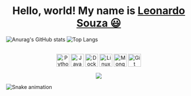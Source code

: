 <div>
  <h1 align="center">
    Hello, world! My name is 
    <a href="https://www.linkedin.com/in/1910-leonardo-souza/">Leonardo Souza 😃️</a>
  </h1>

  ![Anurag's GitHub stats](https://github-readme-stats.vercel.app/api?username=IamLeonardoSouza&show_icons=true&theme=radical)
  ![Top Langs](https://github-readme-stats.vercel.app/api/top-langs/?username=IamLeonardoSouza&theme=dracula&hide_border=false&&layout=compact)


  <div align="center" valign="top"><br>
    <img align="center" alt="Python" height="35" width="35" src="https://www.vectorlogo.zone/logos/python/python-icon.svg">
    <img align="center" alt="Java" height="35" width="35" src="https://www.vectorlogo.zone/logos/java/java-icon.svg">
    <img align="center" alt="Docker" height="35" width="35" src="https://www.vectorlogo.zone/logos/docker/docker-icon.svg">
    <img align="center" alt="Linux" height="35" width="35" src="https://www.vectorlogo.zone/logos/linux/linux-icon.svg">
    <img align="center" alt="MongoDB" height="35" width="35" src="https://www.vectorlogo.zone/logos/mongodb/mongodb-icon.svg">
    <img align="center" alt="Git" height="35" width="35" src="https://www.vectorlogo.zone/logos/git-scm/git-scm-icon.svg">
  </div><br>

  <div align="center">
    <a href="https://www.linkedin.com/in/1910-leonardo-souza/" target="_blank"><img src="https://img.shields.io/badge/-LinkedIn-%230077B5?style=for-the-badge&logo=linkedin&logoColor=white" target="_blank"></a> 
  </div>
  
</div>

![Snake animation](https://github.com/LuigiGF/LuigiGF/blob/output/github-contribution-grid-snake.svg)
